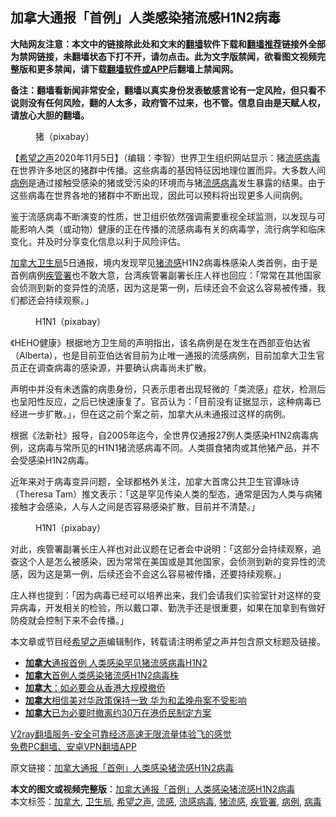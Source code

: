  <h2>加拿大通报「首例」人类感染猪流感H1N2病毒</h2> <p class="notice"><b>大陆网友注意：本文中的链接除此处和文末的<a href="https://github.com/bannedbook/fanqiang" >翻墙</a>软件下载和<a href="https://github.com/killgcd/justmysocks/blob/master/README.md">翻墙推荐</a>链接外全部为禁网链接，未翻墙状态下打不开，请勿点击。此为文字版禁闻，欲看图文视频完整版和更多禁闻，请下载<a href="https://github.com/bannedbook/fanqiang">翻墙软件或APP</a>后翻墙上禁闻网。</p><p>备注：翻墙看新闻非常安全，翻墙以真实身份发表敏感言论有一定风险，但只看不说则没有任何风险，翻的人太多，政府管不过来，也不管。信息自由是天赋人权，请放心大胆的翻墙。</b></p>  <div class="entry"> <figure><figcaption>猪（pixabay）</figcaption></figure> <p>【<span class='wp_keywordlink_affiliate'><a href="https://www.soundofhope.org" title="希望之声" target="_blank">希望之声</a></span>2020年11月5日】（编辑：李智）世界卫生组织网站显示：猪<a href="https://www.bannedbook.org/bnews/tag/%e6%b5%81%e6%84%9f/" class="st_tag internal_tag" rel="tag" title="标签 流感 下的日志">流感</a><a href="https://www.bannedbook.org/bnews/tag/%e7%97%85%e6%af%92/" class="st_tag internal_tag" rel="tag" title="标签 病毒 下的日志">病毒</a>在世界许多地区的猪群中传播。这些病毒的基因特征因地理位置而异。大多数人间<a href="https://www.bannedbook.org/bnews/tag/%E7%97%85%E4%BE%8B/" class="st_tag internal_tag" rel="tag" title="标签 病例 下的日志">病例</a>是通过接触受感染的猪或受污染的环境而与猪<a href="https://www.bannedbook.org/bnews/tag/%E6%B5%81%E6%84%9F%E7%97%85%E6%AF%92/" class="st_tag internal_tag" rel="tag" title="标签 流感病毒 下的日志">流感病毒</a>发生暴露的结果。由于这些病毒在世界各地的猪群中不断出现，因此可以预料将出现更多人间病例。</p> <p>鉴于流感病毒不断演变的性质，世卫组织依然强调需要重视全球监测，以发现与可能影响人类（或动物）健康的正在传播的流感病毒有关的病毒学，流行病学和临床变化，并及时分享变化信息以利于风险评估。</p> <p><a href="https://www.bannedbook.org/bnews/tag/%e5%8a%a0%e6%8b%bf%e5%a4%a7/" class="st_tag internal_tag" rel="tag" title="标签 加拿大 下的日志">加拿大</a><a href="https://www.bannedbook.org/bnews/tag/%E5%8D%AB%E7%94%9F%E5%B1%80/" class="st_tag internal_tag" rel="tag" title="标签 卫生局 下的日志">卫生局</a>5日通报，境内发现罕见<a href="https://www.bannedbook.org/bnews/tag/%E7%8C%AA%E6%B5%81%E6%84%9F/" class="st_tag internal_tag" rel="tag" title="标签 猪流感 下的日志">猪流感</a>H1N2病毒株感染人类首例，由于是首例病例<a href="https://www.bannedbook.org/bnews/tag/%E7%96%BE%E7%AE%A1%E7%BD%B2/" class="st_tag internal_tag" rel="tag" title="标签 疾管署 下的日志">疾管署</a>也不敢大意，台湾疾管署副署长庄人祥也回应：「常常在其他国家会侦测到新的变异性的流感，因为这是第一例，后续还会不会这么容易被传播，我们都还会持续观察。」</p>  <figure><figcaption>H1N1（pixabay）</figcaption></figure> <p>《HEHO健康》根据地方卫生局的声明指出，该名病例是在发生在西部亚伯达省（Alberta），也是目前亚伯达省目前为止唯一通报的流感病例，目前加拿大卫生官员正在调查病毒的感染源，并要确认病毒尚未扩散。</p> <p>声明中并没有未透露的病患身份，只表示患者出现轻微的「类流感」症状，检测后也呈阳性反应，之后已快速康复了。官员认为：「目前没有证据显示，这种病毒已经进一步扩散。」，但在这之前个案之前，加拿大从未通报过这样的病例。</p> <p>根据《法新社》报导，自2005年迄今，全世界仅通报27例人类感染H1N2病毒病例，这病毒与常所见的H1N1猪流感病毒不同。人类摄食猪肉或其他猪产品，并不会受感染H1N2病毒。</p>  <p>近年来对于病毒变异问题，全球都格外关注，加拿大首席公共卫生官谭咏诗（Theresa Tam）推文表示：「这是罕见传染人类的型态，通常是因为人类与病猪接触才会感染，人与人之间是否容易感染扩散，目前并不清楚。」</p> <figure><figcaption>H1N1（pixabay）</figcaption></figure> <p>对此，疾管署副署长庄人祥也对此议题在记者会中说明：「这部分会持续观察，追查这个人是怎么被感染，因为常常在美国或是其他国家，会侦测到新的变异性的流感，因为这是第一例，后续还会不会这么容易被传播，还要持续观察。」</p> <p>庄人祥也提到：「因为病毒已经可以培养出来，我们会请我们实验室针对这样的变异病毒，开发相关的检验，所以戴口罩、勤洗手还是很重要，如果在加拿到有做好防疫就会控制下来不会传播。」</p>  <p>本文章或节目经<a href="https://www.bannedbook.org/bnews/tag/%e5%b8%8c%e6%9c%9b%e4%b9%8b%e5%a3%b0/" class="st_tag internal_tag" rel="tag" title="标签 希望之声 下的日志">希望之声</a>编辑制作，转载请注明希望之声并包含原文标题及链接。</p> <ul class='op-related-articles' title='相关阅读'> <li><a href='https://www.bannedbook.org/bnews/worldnews/20201105/1426239.html' target='_blank'><b>加拿大</b>通报首例 人类感染罕见猪流感病毒H1N2</a></li> <li><a href='https://www.bannedbook.org/bnews/worldnews/20201105/1426145.html' target='_blank'><b>加拿大</b>首例人类感染猪流感H1N2病毒株</a></li> <li><a href='https://www.bannedbook.org/bnews/baitai/20201105/1426125.html' target='_blank'><b>加拿大</b>：如必要会从香港大规模撤侨</a></li> <li><a href='https://www.bannedbook.org/bnews/ssgc/20201105/1425937.html' target='_blank'><b>加拿大</b>相信美对华政策保持一致 华为和孟晚舟案不受影响</a></li> <li><a href='https://www.bannedbook.org/bnews/renquan/20201105/1425872.html' target='_blank'><b>加拿大</b>已为必要时撤离约30万在港侨民制定方案</a></li> </ul> <p class="texttj"> <a href="https://www.bannedbook.org/forum23/topic22702.html" target="_blank">V2ray翻墙服务-安全可靠经济高速无限流量体验飞的感觉</a><br/> <a href="https://github.com/bannedbook/fanqiang/wiki/%E7%A6%81%E9%97%BB%E7%BD%91%E5%AE%89%E5%8D%93%E7%BF%BB%E5%A2%99%E6%96%B0%E9%97%BBAPP" target="_blank">免费PC翻墙、安卓VPN翻墙APP</a></p><p>原文链接：<a class="src_link"  href="https://www.soundofhope.org/post/439588" target="_blank">加拿大通报「首例」人类感染猪流感H1N2病毒</a></p><a name='sharetosocial'></a>       <div><b>本文的图文或视频完整版</b>：<a href='https://www.bannedbook.org/bnews/comments/20201105/1426341.html'>加拿大通报「首例」人类感染猪流感H1N2病毒</a></div>  </div><!--END ENTRY--> <div class="postfooter"> <div>本文标签：<a href="https://www.bannedbook.org/bnews/tag/%e5%8a%a0%e6%8b%bf%e5%a4%a7/" rel="tag">加拿大</a>, <a href="https://www.bannedbook.org/bnews/tag/%E5%8D%AB%E7%94%9F%E5%B1%80/" rel="tag">卫生局</a>, <a href="https://www.bannedbook.org/bnews/tag/%e5%b8%8c%e6%9c%9b%e4%b9%8b%e5%a3%b0/" rel="tag">希望之声</a>, <a href="https://www.bannedbook.org/bnews/tag/%e6%b5%81%e6%84%9f/" rel="tag">流感</a>, <a href="https://www.bannedbook.org/bnews/tag/%E6%B5%81%E6%84%9F%E7%97%85%E6%AF%92/" rel="tag">流感病毒</a>, <a href="https://www.bannedbook.org/bnews/tag/%E7%8C%AA%E6%B5%81%E6%84%9F/" rel="tag">猪流感</a>, <a href="https://www.bannedbook.org/bnews/tag/%E7%96%BE%E7%AE%A1%E7%BD%B2/" rel="tag">疾管署</a>, <a href="https://www.bannedbook.org/bnews/tag/%E7%97%85%E4%BE%8B/" rel="tag">病例</a>, <a href="https://www.bannedbook.org/bnews/tag/%e7%97%85%e6%af%92/" rel="tag">病毒</a></div>  </div><!--END POSTFOOTER--> 
